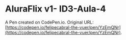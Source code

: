 # AluraFlix v1- ID3-Aula-4

A Pen created on CodePen.io. Original URL: [https://codepen.io/felipecabral-the-vuer/pen/YzEmQNr](https://codepen.io/felipecabral-the-vuer/pen/YzEmQNr).


